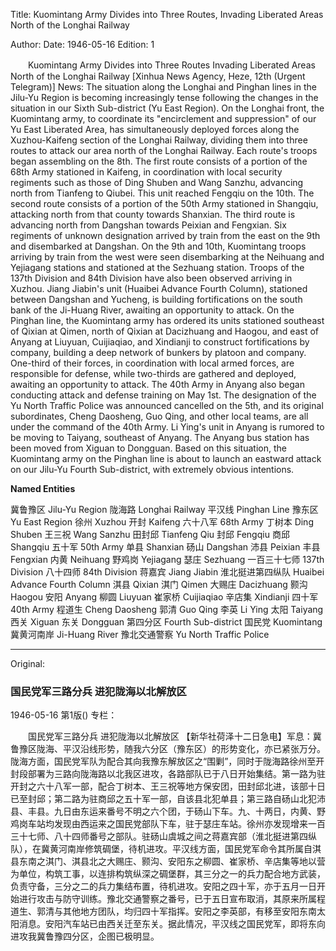 Title: Kuomintang Army Divides into Three Routes, Invading Liberated Areas North of the Longhai Railway

Author:
Date: 1946-05-16
Edition: 1

　　Kuomintang Army Divides into Three Routes
    Invading Liberated Areas North of the Longhai Railway
    [Xinhua News Agency, Heze, 12th (Urgent Telegram)] News: The situation along the Longhai and Pinghan lines in the Jilu-Yu Region is becoming increasingly tense following the changes in the situation in our Sixth Sub-district (Yu East Region). On the Longhai front, the Kuomintang army, to coordinate its "encirclement and suppression" of our Yu East Liberated Area, has simultaneously deployed forces along the Xuzhou-Kaifeng section of the Longhai Railway, dividing them into three routes to attack our area north of the Longhai Railway. Each route's troops began assembling on the 8th. The first route consists of a portion of the 68th Army stationed in Kaifeng, in coordination with local security regiments such as those of Ding Shuben and Wang Sanzhu, advancing north from Tianfeng to Qiubei. This unit reached Fengqiu on the 10th. The second route consists of a portion of the 50th Army stationed in Shangqiu, attacking north from that county towards Shanxian. The third route is advancing north from Dangshan towards Peixian and Fengxian. Six regiments of unknown designation arrived by train from the east on the 9th and disembarked at Dangshan. On the 9th and 10th, Kuomintang troops arriving by train from the west were seen disembarking at the Neihuang and Yejiagang stations and stationed at the Sezhuang station. Troops of the 137th Division and 84th Division have also been observed arriving in Xuzhou. Jiang Jiabin's unit (Huaibei Advance Fourth Column), stationed between Dangshan and Yucheng, is building fortifications on the south bank of the Ji-Huang River, awaiting an opportunity to attack. On the Pinghan line, the Kuomintang army has ordered its units stationed southeast of Qixian at Qimen, north of Qixian at Dacizhuang and Haogou, and east of Anyang at Liuyuan, Cuijiaqiao, and Xindianji to construct fortifications by company, building a deep network of bunkers by platoon and company. One-third of their forces, in coordination with local armed forces, are responsible for defense, while two-thirds are gathered and deployed, awaiting an opportunity to attack. The 40th Army in Anyang also began conducting attack and defense training on May 1st. The designation of the Yu North Traffic Police was announced cancelled on the 5th, and its original subordinates, Cheng Daosheng, Guo Qing, and other local teams, are all under the command of the 40th Army. Li Ying's unit in Anyang is rumored to be moving to Taiyang, southeast of Anyang. The Anyang bus station has been moved from Xiguan to Dongguan. Based on this situation, the Kuomintang army on the Pinghan line is about to launch an eastward attack on our Jilu-Yu Fourth Sub-district, with extremely obvious intentions.

**Named Entities**

冀鲁豫区  Jilu-Yu Region
陇海路  Longhai Railway
平汉线  Pinghan Line
豫东区  Yu East Region
徐州  Xuzhou
开封  Kaifeng
六十八军  68th Army
丁树本  Ding Shuben
王三祝  Wang Sanzhu
田封邱  Tianfeng Qiu
封邱  Fengqiu
商邱  Shangqiu
五十军  50th Army
单县  Shanxian
砀山  Dangshan
沛县  Peixian
丰县  Fengxian
内黄  Neihuang
野鸡岗  Yejiagang
瑟庄  Sezhuang
一百三十七师  137th Division
八十四师  84th Division
蒋嘉宾  Jiang Jiabin
淮北挺进第四纵队  Huaibei Advance Fourth Column
淇县  Qixian
淇门  Qimen
大赐庄  Dacizhuang
颢沟  Haogou
安阳  Anyang
柳圆  Liuyuan
崔家桥  Cuijiaqiao
辛店集  Xindianji
四十军  40th Army
程道生  Cheng Daosheng
郭清  Guo Qing
李英  Li Ying
太阳  Taiyang
西关  Xiguan
东关  Dongguan
第四分区  Fourth Sub-district
国民党  Kuomintang
冀黄河南岸  Ji-Huang River
豫北交通警察  Yu North Traffic Police


<hr /> 

Original: 


### 国民党军三路分兵  进犯陇海以北解放区

1946-05-16
第1版()
专栏：

　　国民党军三路分兵
    进犯陇海以北解放区
    【新华社荷泽十二日急电】军息：冀鲁豫区陇海、平汉沿线形势，随我六分区（豫东区）的形势变化，亦已紧张万分。陇海方面，国民党军队为配合其向我豫东解放区之“围剿”，同时于陇海路徐州至开封段部署为三路向陇海路以北我区进攻，各路部队已于八日开始集结。第一路为驻开封之六十八军一部，配合丁树本、王三祝等地方保安团，田封邱北进，该部十日已至封邱；第二路为驻商邱之五十军一部，自该县北犯单县；第三路自砀山北犯沛县、丰县。九日由东运来番号不明之六个团，于砀山下车。九、十两日，内黄、野鸡岗车站均发现由西运来之国民党部队下车，驻于瑟庄车站。徐州亦发现增来一百三十七师、八十四师番号之部队。驻砀山虞城之间之蒋嘉宾部（淮北挺进第四纵队），在冀黄河南岸修筑碉堡，待机进攻。平汉线方面，国民党军命令其所属自淇县东南之淇门、淇县北之大赐庄、颢沟、安阳东之柳圆、崔家桥、辛店集等地以营为单位，构筑工事，以连排构筑纵深之碉堡群，其三分之一的兵力配合地方武装，负责守备，三分之二的兵力集结布置，待机进攻。安阳之四十军，亦于五月一日开始进行攻击与防守训练。豫北交通警察之番号，已于五日宣布取消，其原来所属程道生、郭清与其他地方团队，均归四十军指挥。安阳之李英部，有移至安阳东南太阳消息。安阳汽车站已由西关迁至东关。据此情况，平汉线之国民党军，即将东向进攻我冀鲁豫四分区，企图已极明显。
